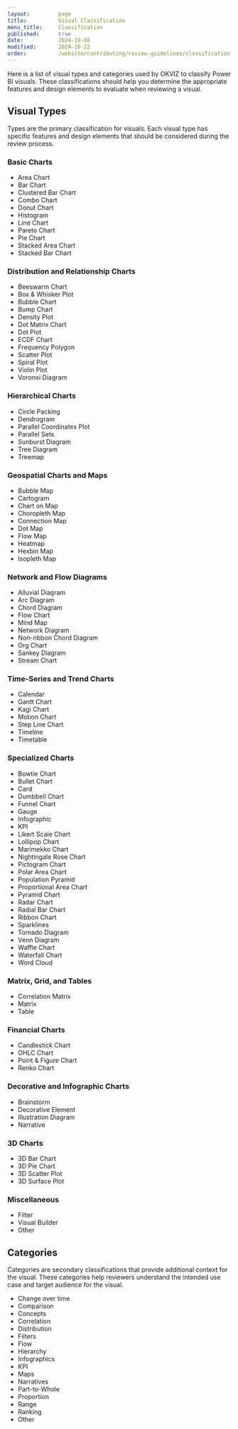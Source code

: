```yaml
---
layout:         page
title:          Visual Classification
menu_title:     Classification
published:      true
date:           2024-10-08
modified:       2024-10-22
order:          /website/contributing/review-guidelines/classification
---
```


Here is a list of visual types and categories used by OKVIZ to classify Power BI visuals. These classifications should help you determine the appropriate features and design elements to evaluate when reviewing a visual. 

## Visual Types

Types are the primary classification for visuals. Each visual type has specific features and design elements that should be considered during the review process.

### Basic Charts
- Area Chart
- Bar Chart
- Clustered Bar Chart
- Combo Chart
- Donut Chart
- Histogram
- Line Chart
- Pareto Chart
- Pie Chart
- Stacked Area Chart
- Stacked Bar Chart

### Distribution and Relationship Charts
- Beeswarm Chart
- Box & Whisker Plot
- Bubble Chart
- Bump Chart
- Density Plot
- Dot Matrix Chart
- Dot Plot
- ECDF Chart
- Frequency Polygon
- Scatter Plot
- Spiral Plot
- Violin Plot
- Voronoi Diagram

### Hierarchical Charts
- Circle Packing
- Dendrogram
- Parallel Coordinates Plot
- Parallel Sets
- Sunburst Diagram
- Tree Diagram
- Treemap

### Geospatial Charts and Maps
- Bubble Map
- Cartogram
- Chart on Map
- Choropleth Map
- Connection Map
- Dot Map
- Flow Map
- Heatmap
- Hexbin Map
- Isopleth Map

### Network and Flow Diagrams
- Alluvial Diagram
- Arc Diagram
- Chord Diagram
- Flow Chart
- Mind Map
- Network Diagram
- Non-ribbon Chord Diagram
- Org Chart
- Sankey Diagram
- Stream Chart

### Time-Series and Trend Charts
- Calendar
- Gantt Chart
- Kagi Chart
- Motion Chart
- Step Line Chart
- Timeline
- Timetable

### Specialized Charts
- Bowtie Chart
- Bullet Chart
- Card
- Dumbbell Chart
- Funnel Chart
- Gauge
- Infographic
- KPI
- Likert Scale Chart
- Lollipop Chart
- Marimekko Chart
- Nightingale Rose Chart
- Pictogram Chart
- Polar Area Chart
- Population Pyramid
- Proportional Area Chart
- Pyramid Chart
- Radar Chart
- Radial Bar Chart
- Ribbon Chart
- Sparklines
- Tornado Diagram
- Venn Diagram
- Waffle Chart
- Waterfall Chart
- Word Cloud

### Matrix, Grid, and Tables
- Correlation Matrix
- Matrix
- Table

### Financial Charts
- Candlestick Chart
- OHLC Chart
- Point & Figure Chart
- Renko Chart

### Decorative and Infographic Charts
- Brainstorm
- Decorative Element
- Illustration Diagram
- Narrative

### 3D Charts
- 3D Bar Chart
- 3D Pie Chart
- 3D Scatter Plot
- 3D Surface Plot

### Miscellaneous
- Filter
- Visual Builder
- Other


## Categories

Categories are secondary classifications that provide additional context for the visual. These categories help reviewers understand the intended use case and target audience for the visual.

- Change over time
- Comparison
- Concepts
- Correlation
- Distribution
- Filters
- Flow
- Hierarchy
- Infographics
- KPI
- Maps
- Narratives
- Part-to-Whole
- Proportion
- Range
- Ranking
- Other